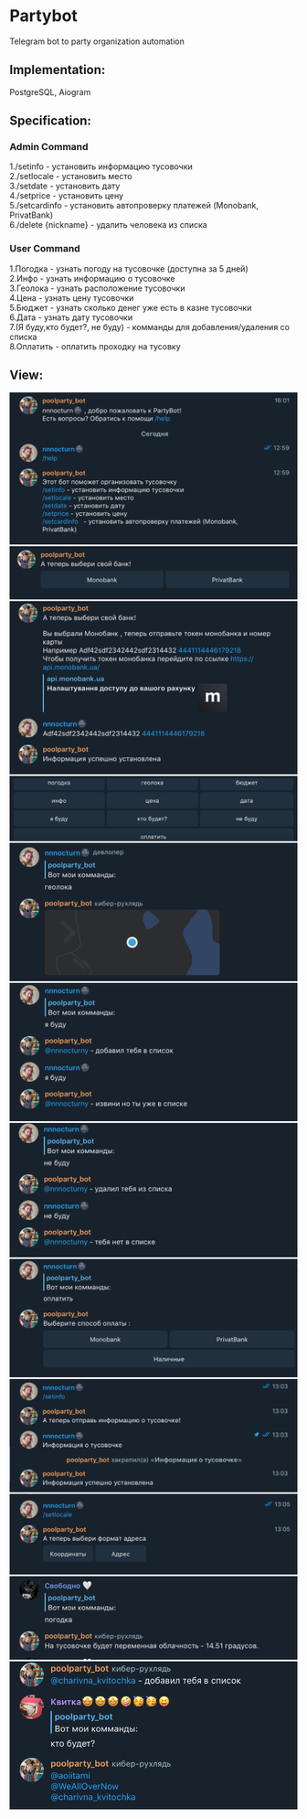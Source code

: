 # Partybot
Telegram bot to party organization automation
## Implementation:
PostgreSQL, Aiogram
## Specification:
### Admin Command
1./setinfo - установить информацию тусовочки</br>
2./setlocale - установить место</br>
3./setdate - установить дату</br>
4./setprice - установить цену</br>
5./setcardinfo   - установить автопроверку платежей (Monobank, PrivatBank)</br>
6./delete {nickname} - удалить человека из списка
### User Command
1.Погодка - узнать погоду на тусовочке (доступна за 5 дней)</br>
2.Инфо - узнать информацию о тусовочке </br>
3.Геолока - узнать расположение тусовочки</br>
4.Цена - узнать цену тусовочки</br>
5.Бюджет - узнать сколько денег уже есть в казне тусовочки</br>
6.Дата - узнать дату тусовочки</br>
7.(Я буду,кто будет?, не буду) - комманды для добавления/удаления со списка</br>
8.Оплатить - оплатить проходку на тусовку</br>
## View:
![](screen/admin-command.png)
![](screen/card.png)
![](screen/card_all.png)
![](screen/command.png)
![](screen/geo.png)
![](screen/iam.png)
![](screen/noam.png)
![](screen/pay.png)
![](screen/set-info.png)
![](screen/set-locale.png)
![](screen/weather.png)
![](screen/whobe.png)
